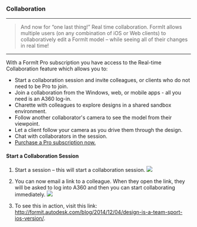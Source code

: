 ### Collaboration
---

> And now for “one last thing!” Real time collaboration. FormIt allows multiple users (on any combination of iOS or Web clients) to collaboratively edit a FormIt model – while seeing all of their changes in real time!

---

With a FormIt Pro subscription you have access to the Real-time Collaboration feature which allows you to:
- Start a collaboration session and invite colleagues, or clients who do not need to be Pro to join.
- Join a collaboration from the Windows, web, or mobile apps - all you need is an A360 log-in.
- Charette with colleagues to explore designs in a shared sandbox environment.
- Follow another collaborator's camera to see the model from their viewpoint.
- Let a client follow your camera as you drive them through the design.
- Chat with collaborators in the session.
- [Purchase a Pro subscription now.](http://www.autodesk.com/products/formit-360/try-buy)


#### Start a Collaboration Session

1. Start a session – this will start a collaboration session. 
![](./images/6c166d38-6851-4d62-b2dc-8f83efd958f8.png)

2. You can now email a link to a colleague. When they open the link, they will be asked to log into A360 and then you can start collaborating immediately. 
![](./images/0b10d035-0145-4762-aaeb-3d4d628cc4a7.png)

3. To see this in action, visit this link: <http://formit.autodesk.com/blog/2014/12/04/design-is-a-team-sport-ios-version/>.
